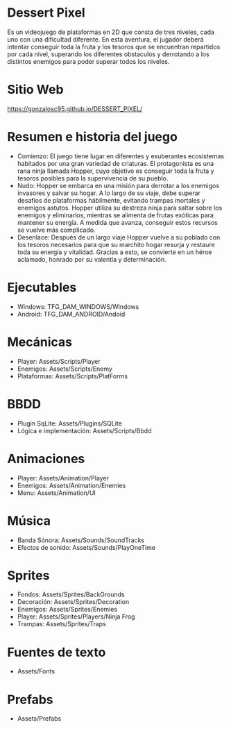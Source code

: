 # Dessert Pixel 
Es un videojuego de plataformas en 2D que consta de tres niveles, cada uno con una dificultad diferente. En esta aventura, el jugador deberá intentar conseguir toda la fruta y los tesoros que se encuentran repartidos por cada nivel, superando los diferentes obstaculos y derrotando a los distintos enemigos para poder superar todos los niveles.

# Sitio Web
https://gonzalosc95.github.io/DESSERT_PIXEL/

# Resumen e historia del juego
* Comienzo: El juego tiene lugar en diferentes y exuberantes ecosistemas habitados por una gran variedad de criaturas. El protagonista es una rana ninja llamada Hopper, cuyo objetivo es conseguir toda la fruta y tesoros posibles para la supervivencia de su pueblo.
* Nudo: Hopper se embarca en una misión para derrotar a los enemigos invasores y salvar su hogar. A lo largo de su viaje, debe superar desafíos de plataformas hábilmente, evitando trampas mortales y enemigos astutos. Hopper utiliza su destreza ninja para saltar sobre los enemigos y eliminarlos, mientras se alimenta de frutas exóticas para mantener su energía. A medida que avanza, conseguir estos recursos se vuelve más complicado.
* Desenlace: Después de un largo viaje Hopper vuelve a su poblado con los tesoros necesarios para que su marchito hogar resurja y restaure toda su energía y vitalidad. Gracias a esto, se convierte en un héroe aclamado, honrado por su valentía y determinación.

# Ejecutables
* Windows: TFG_DAM_WINDOWS/Windows
* Android: TFG_DAM_ANDROID/Andoid

# Mecánicas
* Player: Assets/Scripts/Player
* Enemigos: Assets/Scripts/Enemy
* Plataformas: Assets/Scripts/PlatForms

# BBDD
* Plugin SqLite: Assets/Plugins/SQLite
* Lógica e implementación: Assets/Scripts/Bbdd

# Animaciones
* Player: Assets/Animation/Player
* Enemigos: Assets/Animation/Enemies
* Menu: Assets/Animation/UI

# Música
* Banda Sónora: Assets/Sounds/SoundTracks
* Efectos de sonido: Assets/Sounds/PlayOneTime

# Sprites
* Fondos: Assets/Sprites/BackGrounds
* Decoración: Assets/Sprites/Decoration
* Enemigos: Assets/Sprites/Enemies
* Player: Assets/Sprites/Players/Ninja Frog
* Trampas: Assets/Sprites/Traps

# Fuentes de texto
* Assets/Fonts

# Prefabs
* Assets/Prefabs




